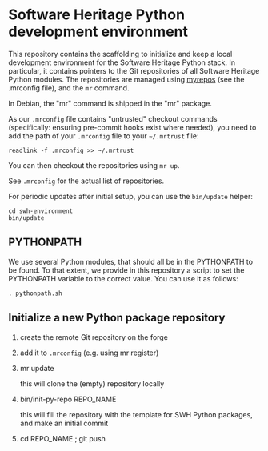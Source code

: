 Software Heritage Python development environment
================================================

This repository contains the scaffolding to initialize and keep a local
development environment for the Software Heritage Python stack. In particular,
it contains pointers to the Git repositories of all Software Heritage Python
modules. The repositories are managed using [myrepos][1] (see the .mrconfig
file), and the `mr` command.

[1]: http://myrepos.branchable.com/

In Debian, the "mr" command is shipped in the "mr" package.

As our `.mrconfig` file contains "untrusted" checkout commands (specifically:
ensuring pre-commit hooks exist where needed), you need to add the path of your
`.mrconfig` file to your `~/.mrtrust` file:

    readlink -f .mrconfig >> ~/.mrtrust
 
You can then checkout the repositories using `mr up`.

See `.mrconfig` for the actual list of repositories.

For periodic updates after initial setup, you can use the `bin/update` helper:

    cd swh-environment
    bin/update


PYTHONPATH
----------

We use several Python modules, that should all be in the PYTHONPATH to be
found. To that extent, we provide in this repository a script to set the
PYTHONPATH variable to the correct value. You can use it as follows:

    . pythonpath.sh


Initialize a new Python package repository
------------------------------------------

1. create the remote Git repository on the forge

2. add it to `.mrconfig` (e.g. using mr register)

3. mr update

   this will clone the (empty) repository locally

4. bin/init-py-repo REPO_NAME

   this will fill the repository with the template for SWH Python packages, and
   make an initial commit

5. cd REPO_NAME ; git push
